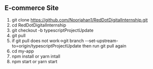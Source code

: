 ## E-commerce Site 
1. git clone https://github.com/Noorjahan1/RedDotDigitalInternship.git
2. cd RedDotDigitalInternship
3. git checkout -b typescriptProjectUpdate
4.  git pull
6.  if git pull does not work->git branch --set-upstream-to=origin/typescriptProjectUpdate then run git pull again
7.  cd my-app
8.  npm install or yarn intall
9.  npm start or yarn start
